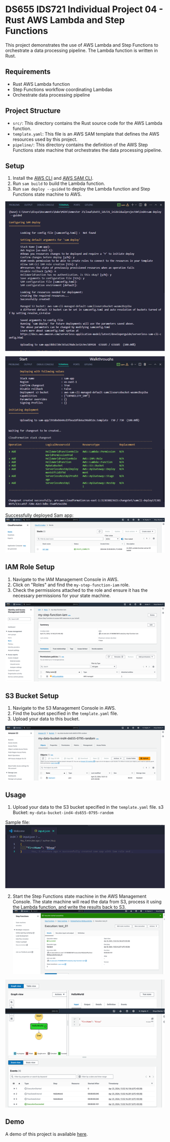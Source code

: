 # DS655 IDS721 Individual Project 04 - Rust AWS Lambda and Step Functions

This project demonstrates the use of AWS Lambda and Step Functions to orchestrate a data processing pipeline. The Lambda function is written in Rust.

## Requirements

- Rust AWS Lambda function
- Step Functions workflow coordinating Lambdas
- Orchestrate data processing pipeline

## Project Structure

- `src/`: This directory contains the Rust source code for the AWS Lambda function.
- `template.yaml`: This file is an AWS SAM template that defines the AWS resources used by this project.
- `pipeline/`: This directory contains the definition of the AWS Step Functions state machine that orchestrates the data processing pipeline.

## Setup

1. Install the [AWS CLI](https://aws.amazon.com/cli/) and [AWS SAM CLI](https://docs.aws.amazon.com/serverless-application-model/latest/developerguide/serverless-sam-cli-install.html).
2. Run `sam build` to build the Lambda function.
3. Run `sam deploy --guided` to deploy the Lambda function and Step Functions state machine to AWS.

![Sam Deploy](Images/samdeploy.png)

![Sam Deploy](Images/samdeploy2.png)

Successfully deployed Sam app:
![Sam app AWS](Images/AWSStack.png)

## IAM Role Setup

1. Navigate to the IAM Management Console in AWS.
2. Click on "Roles" and find the `my-step-function-iam` role.
3. Check the permissions attached to the role and ensure it has the necessary permissions for your state machine.

![IAM Role](Images/step_function_IAM.png)

## S3 Bucket Setup

1. Navigate to the S3 Management Console in AWS.
2. Find the bucket specified in the `template.yaml` file.
3. Upload your data to this bucket.

![S3 Bucket](Images/Awss3bucket.png)


## Usage

1. Upload your data to the S3 bucket specified in the `template.yaml` file.
s3 Bucket: `my-data-bucket-ind4-ds655-0795-random`

Sample file:
![Sample Input](Images/sample_input.png)


2. Start the Step Functions state machine in the AWS Management Console. The state machine will read the data from S3, process it using the Lambda function, and write the results back to S3.
![Successful Run](Images/successful_run_v1.png)

![Successful Run](Images/successful_run_v2.png)



## Demo

A demo of this project is available [here](https://www.youtube.com/watch?v=dQw4w9Wg).

